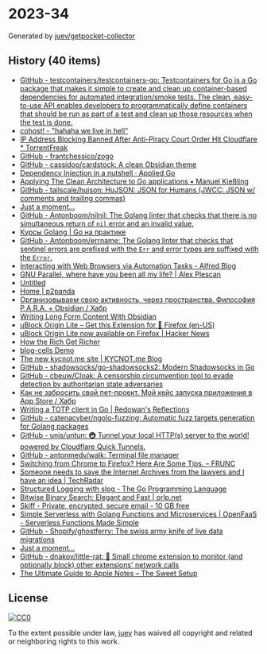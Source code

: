 # 2023-34

Generated by [juev/getpocket-collector](https://github.com/juev/getpocket-collector)

## History (40 items)

- [GitHub - testcontainers/testcontainers-go: Testcontainers for Go is a Go package that makes it simple to create and clean up container-based dependencies for automated integration/smoke tests. The clean, easy-to-use API enables developers to programmatically define containers that should be run as part of a test and clean up those resources when the test is done.](https://github.com/testcontainers/testcontainers-go)
- [cohost! - "hahaha we live in hell"](https://cohost.org/cathoderaydude/post/2521077-hahaha-we-live-in-he)
- [IP Address Blocking Banned After Anti-Piracy Court Order Hit Cloudflare * TorrentFreak](https://torrentfreak.com/ip-address-blocking-banned-after-anti-piracy-court-order-hit-cloudflare-230811/)
- [GitHub - frantchessico/zogo](https://github.com/frantchessico/zogo)
- [GitHub - cassidoo/cardstock: A clean Obsidian theme](https://github.com/cassidoo/cardstock)
- [Dependency Injection in a nutshell · Applied Go](https://appliedgo.net/di/)
- [Applying The Clean Architecture to Go applications • Manuel Kießling](https://manuel.kiessling.net/2012/09/28/applying-the-clean-architecture-to-go-applications/)
- [GitHub - tailscale/hujson: HuJSON: JSON for Humans (JWCC: JSON w/ comments and trailing commas)](https://github.com/tailscale/hujson)
- [Just a moment...](https://news.snbc13.com/kris-nova-hachyderm-github-engineer-died-in-a-climbing-accident-death-obituary)
- [GitHub - Antonboom/nilnil: The Golang linter that checks that there is no simultaneous return of `nil` error and an invalid value.](https://github.com/Antonboom/nilnil)
- [Курсы Golang | Go на практике](https://www.golang-courses.ru/)
- [GitHub - Antonboom/errname: The Golang linter that checks that sentinel errors are prefixed with the `Err` and error types are suffixed with the `Error`.](https://github.com/Antonboom/errname)
- [Interacting with Web Browsers via Automation Tasks - Alfred Blog](https://www.alfredapp.com/blog/guides-and-tutorials/interacting-with-web-browsers-via-automation-tasks/)
- [GNU Parallel, where have you been all my life? | Alex Plescan](https://alexplescan.com/posts/2023/08/20/gnu-parallel/)
- [Untitled](https://torrents-csv.ml)
- [Home | p2panda](https://p2panda.org)
- [Организовываем свою активность, через пространства. Философия P.A.R.A. + Obsidian / Хабр](https://habr.com/ru/articles/755982/)
- [Writing Long Form Content With Obsidian](https://www.eleanorkonik.com/writing-long-form-content/)
- [uBlock Origin Lite – Get this Extension for 🦊 Firefox (en-US)](https://addons.mozilla.org/en-US/firefox/addon/ublock-origin-lite/)
- [uBlock Origin Lite now available on Firefox | Hacker News](https://news.ycombinator.com/item?id=37215557)
- [How the Rich Get Richer](https://www.imf.org/en/Blogs/Articles/2020/11/30/how-the-rich-get-richer)
- [blog-cells Demo](https://rameshvarun.github.io/blog-cells/)
- [The new kycnot.me site | KYCNOT.me Blog](https://blog.kycnot.me/p/new-kycnot)
- [GitHub - shadowsocks/go-shadowsocks2: Modern Shadowsocks in Go](https://github.com/shadowsocks/go-shadowsocks2)
- [GitHub - cbeuw/Cloak: A censorship circumvention tool to evade detection by authoritarian state adversaries](https://github.com/cbeuw/Cloak)
- [Как не забросить свой пет-проект. Мой кейс запуска приложения в App Store / Хабр](https://habr.com/ru/articles/755992/)
- [Writing a TOTP client in Go | Redowan's Reflections](https://rednafi.com/go/totp_client/)
- [GitHub - catenacyber/ngolo-fuzzing: Automatic fuzz targets generation for Golang packages](https://github.com/catenacyber/ngolo-fuzzing)
- [GitHub - unjs/untun: 🚇 Tunnel your local HTTP(s) server to the world! powered by Cloudflare Quick Tunnels.](https://github.com/unjs/untun)
- [GitHub - antonmedv/walk: Terminal file manager](https://github.com/antonmedv/walk)
- [Switching from Chrome to Firefox? Here Are Some Tips. – FRUNC](https://frunc.de/how-to/chrome-to-firefox-tips/)
- [Someone needs to save the Internet Archives from the lawyers and I have an idea | TechRadar](https://www.techradar.com/computing/websites-apps/someone-needs-to-save-the-internet-archives-from-the-lawyers-and-i-have-an-idea)
- [Structured Logging with slog - The Go Programming Language](https://go.dev/blog/slog)
- [Bitwise Binary Search: Elegant and Fast | orlp.net](https://orlp.net/blog/bitwise-binary-search/)
- [Skiff - Private, encrypted, secure email - 10 GB free](https://skiff.com)
- [Simple Serverless with Golang Functions and Microservices | OpenFaaS - Serverless Functions Made Simple](https://www.openfaas.com/blog/golang-serverless/)
- [GitHub - Shopify/ghostferry: The swiss army knife of live data migrations](https://github.com/Shopify/ghostferry)
- [Just a moment...](https://thenewstack.io/unit-tests-are-overrated-rethinking-testing-strategies)
- [GitHub - dnakov/little-rat: 🐀 Small chrome extension to monitor (and optionally block) other extensions' network calls](https://github.com/dnakov/little-rat)
- [The Ultimate Guide to Apple Notes – The Sweet Setup](https://thesweetsetup.com/the-ultimate-guide-to-apple-notes)

## License

[![CC0](https://mirrors.creativecommons.org/presskit/buttons/88x31/svg/cc-zero.svg)](https://creativecommons.org/publicdomain/zero/1.0/)

To the extent possible under law, [juev](https://github.com/juev) has waived all copyright and related or neighboring rights to this work.
